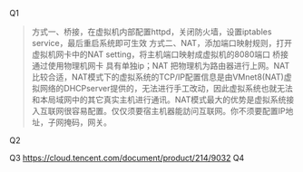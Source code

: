 Q1
>方式一、桥接，在虚拟机内部配置httpd，关闭防火墙，设置iptables service，最后重启系统即可生效
>方式二、NAT，添加端口映射规则，打开虚拟机网卡中的NAT setting，将主机端口映射成虚拟机的8080端口
>桥接 通过使用物理机网卡 具有单独ip；NAT 把物理机为路由器进行上网。NAT比较合适，NAT模式下的虚拟系统的TCP/IP配置信息是由VMnet8(NAT)虚拟网络的DHCPserver提供的，无法进行手工改动，因此虚拟系统也就无法和本局域网中的其它真实主机进行通讯。NAT模式最大的优势是虚拟系统接入互联网很容易配置。仅仅须要宿主机器能訪问互联网。你不须要配置IP地址，子网掩码，网关。

Q2

Q3
https://cloud.tencent.com/document/product/214/9032
Q4
